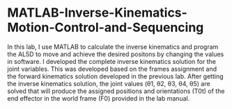 # MATLAB-Inverse-Kinematics-Motion-Control-and-Sequencing
In this lab, I use MATLAB to calculate the inverse kinematics and program the AL5D to move and achieve the desired positons by changing the values in software. I developed the complete inverse kinematics solution for the joint variables. This was developed based on the frames assignment and the forward kinematics solution developed in the previous lab. After getting the inverse kinematics solution, the joint values (θ1, θ2, θ3, θ4, θ5) are solved that will produce the assigned positions and orientations (T0t) of the end effector in the world frame (F0) provided in the lab manual. 
